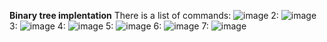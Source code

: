 **Binary tree implentation**
There is a list of commands:
![image](https://user-images.githubusercontent.com/70627048/171845308-f768de5f-ec36-4196-ab37-bd25df6b06bc.png)
2:
![image](https://user-images.githubusercontent.com/70627048/171845378-a33b81c8-8810-4213-aec1-bf5a5bdcae61.png)
3:
![image](https://user-images.githubusercontent.com/70627048/171845403-d8ed7c1e-dc5b-4543-9ebb-e1f052869117.png)
4:
![image](https://user-images.githubusercontent.com/70627048/171845415-c8f1656b-0542-4e93-92d1-57e235d336ac.png)
5:
![image](https://user-images.githubusercontent.com/70627048/171845434-e472ee65-2774-45e5-8f0b-d97df90baadd.png)
6:
![image](https://user-images.githubusercontent.com/70627048/171845451-30f9a238-7165-4d23-9685-243a1a4f9b07.png)
7:
![image](https://user-images.githubusercontent.com/70627048/171845478-e525a458-e1df-4683-9b40-d7fd47593dca.png)
